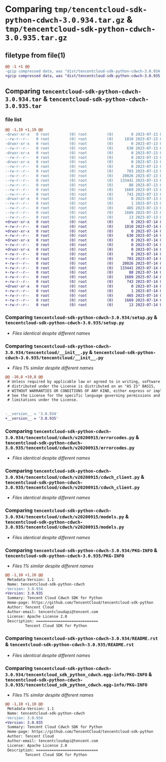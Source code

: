 # Comparing `tmp/tencentcloud-sdk-python-cdwch-3.0.934.tar.gz` & `tmp/tencentcloud-sdk-python-cdwch-3.0.935.tar.gz`

## filetype from file(1)

```diff
@@ -1 +1 @@
-gzip compressed data, was "dist/tencentcloud-sdk-python-cdwch-3.0.934.tar", last modified: Thu Jul 13 00:17:38 2023, max compression
+gzip compressed data, was "dist/tencentcloud-sdk-python-cdwch-3.0.935.tar", last modified: Fri Jul 14 00:19:15 2023, max compression
```

## Comparing `tencentcloud-sdk-python-cdwch-3.0.934.tar` & `tencentcloud-sdk-python-cdwch-3.0.935.tar`

### file list

```diff
@@ -1,19 +1,19 @@
-drwxr-xr-x   0 root         (0) root         (0)        0 2023-07-13 00:17:38.000000 tencentcloud-sdk-python-cdwch-3.0.934/
--rw-r--r--   0 root         (0) root         (0)     1010 2023-07-13 00:17:38.000000 tencentcloud-sdk-python-cdwch-3.0.934/setup.py
-drwxr-xr-x   0 root         (0) root         (0)        0 2023-07-13 00:17:38.000000 tencentcloud-sdk-python-cdwch-3.0.934/tencentcloud/
--rw-r--r--   0 root         (0) root         (0)      630 2023-07-13 00:17:38.000000 tencentcloud-sdk-python-cdwch-3.0.934/tencentcloud/__init__.py
-drwxr-xr-x   0 root         (0) root         (0)        0 2023-07-13 00:17:38.000000 tencentcloud-sdk-python-cdwch-3.0.934/tencentcloud/cdwch/
--rw-r--r--   0 root         (0) root         (0)        0 2023-07-13 00:17:38.000000 tencentcloud-sdk-python-cdwch-3.0.934/tencentcloud/cdwch/__init__.py
-drwxr-xr-x   0 root         (0) root         (0)        0 2023-07-13 00:17:38.000000 tencentcloud-sdk-python-cdwch-3.0.934/tencentcloud/cdwch/v20200915/
--rw-r--r--   0 root         (0) root         (0)        0 2023-07-13 00:17:38.000000 tencentcloud-sdk-python-cdwch-3.0.934/tencentcloud/cdwch/v20200915/__init__.py
--rw-r--r--   0 root         (0) root         (0)      703 2023-07-13 00:17:38.000000 tencentcloud-sdk-python-cdwch-3.0.934/tencentcloud/cdwch/v20200915/errorcodes.py
--rw-r--r--   0 root         (0) root         (0)    20026 2023-07-13 00:17:38.000000 tencentcloud-sdk-python-cdwch-3.0.934/tencentcloud/cdwch/v20200915/cdwch_client.py
--rw-r--r--   0 root         (0) root         (0)   133441 2023-07-13 00:17:38.000000 tencentcloud-sdk-python-cdwch-3.0.934/tencentcloud/cdwch/v20200915/models.py
--rw-r--r--   0 root         (0) root         (0)       88 2023-07-13 00:17:38.000000 tencentcloud-sdk-python-cdwch-3.0.934/setup.cfg
--rw-r--r--   0 root         (0) root         (0)     1669 2023-07-13 00:17:38.000000 tencentcloud-sdk-python-cdwch-3.0.934/PKG-INFO
--rw-r--r--   0 root         (0) root         (0)      743 2023-07-13 00:17:38.000000 tencentcloud-sdk-python-cdwch-3.0.934/README.rst
-drwxr-xr-x   0 root         (0) root         (0)        0 2023-07-13 00:17:38.000000 tencentcloud-sdk-python-cdwch-3.0.934/tencentcloud_sdk_python_cdwch.egg-info/
--rw-r--r--   0 root         (0) root         (0)        1 2023-07-13 00:17:38.000000 tencentcloud-sdk-python-cdwch-3.0.934/tencentcloud_sdk_python_cdwch.egg-info/dependency_links.txt
--rw-r--r--   0 root         (0) root         (0)      465 2023-07-13 00:17:38.000000 tencentcloud-sdk-python-cdwch-3.0.934/tencentcloud_sdk_python_cdwch.egg-info/SOURCES.txt
--rw-r--r--   0 root         (0) root         (0)     1669 2023-07-13 00:17:38.000000 tencentcloud-sdk-python-cdwch-3.0.934/tencentcloud_sdk_python_cdwch.egg-info/PKG-INFO
--rw-r--r--   0 root         (0) root         (0)       13 2023-07-13 00:17:38.000000 tencentcloud-sdk-python-cdwch-3.0.934/tencentcloud_sdk_python_cdwch.egg-info/top_level.txt
+drwxr-xr-x   0 root         (0) root         (0)        0 2023-07-14 00:19:15.000000 tencentcloud-sdk-python-cdwch-3.0.935/
+-rw-r--r--   0 root         (0) root         (0)     1010 2023-07-14 00:19:14.000000 tencentcloud-sdk-python-cdwch-3.0.935/setup.py
+drwxr-xr-x   0 root         (0) root         (0)        0 2023-07-14 00:19:15.000000 tencentcloud-sdk-python-cdwch-3.0.935/tencentcloud/
+-rw-r--r--   0 root         (0) root         (0)      630 2023-07-14 00:19:14.000000 tencentcloud-sdk-python-cdwch-3.0.935/tencentcloud/__init__.py
+drwxr-xr-x   0 root         (0) root         (0)        0 2023-07-14 00:19:15.000000 tencentcloud-sdk-python-cdwch-3.0.935/tencentcloud/cdwch/
+-rw-r--r--   0 root         (0) root         (0)        0 2023-07-14 00:19:14.000000 tencentcloud-sdk-python-cdwch-3.0.935/tencentcloud/cdwch/__init__.py
+drwxr-xr-x   0 root         (0) root         (0)        0 2023-07-14 00:19:15.000000 tencentcloud-sdk-python-cdwch-3.0.935/tencentcloud/cdwch/v20200915/
+-rw-r--r--   0 root         (0) root         (0)        0 2023-07-14 00:19:14.000000 tencentcloud-sdk-python-cdwch-3.0.935/tencentcloud/cdwch/v20200915/__init__.py
+-rw-r--r--   0 root         (0) root         (0)      703 2023-07-14 00:19:14.000000 tencentcloud-sdk-python-cdwch-3.0.935/tencentcloud/cdwch/v20200915/errorcodes.py
+-rw-r--r--   0 root         (0) root         (0)    20026 2023-07-14 00:19:14.000000 tencentcloud-sdk-python-cdwch-3.0.935/tencentcloud/cdwch/v20200915/cdwch_client.py
+-rw-r--r--   0 root         (0) root         (0)   133441 2023-07-14 00:19:14.000000 tencentcloud-sdk-python-cdwch-3.0.935/tencentcloud/cdwch/v20200915/models.py
+-rw-r--r--   0 root         (0) root         (0)       88 2023-07-14 00:19:15.000000 tencentcloud-sdk-python-cdwch-3.0.935/setup.cfg
+-rw-r--r--   0 root         (0) root         (0)     1669 2023-07-14 00:19:15.000000 tencentcloud-sdk-python-cdwch-3.0.935/PKG-INFO
+-rw-r--r--   0 root         (0) root         (0)      743 2023-07-14 00:19:14.000000 tencentcloud-sdk-python-cdwch-3.0.935/README.rst
+drwxr-xr-x   0 root         (0) root         (0)        0 2023-07-14 00:19:15.000000 tencentcloud-sdk-python-cdwch-3.0.935/tencentcloud_sdk_python_cdwch.egg-info/
+-rw-r--r--   0 root         (0) root         (0)        1 2023-07-14 00:19:15.000000 tencentcloud-sdk-python-cdwch-3.0.935/tencentcloud_sdk_python_cdwch.egg-info/dependency_links.txt
+-rw-r--r--   0 root         (0) root         (0)      465 2023-07-14 00:19:15.000000 tencentcloud-sdk-python-cdwch-3.0.935/tencentcloud_sdk_python_cdwch.egg-info/SOURCES.txt
+-rw-r--r--   0 root         (0) root         (0)     1669 2023-07-14 00:19:15.000000 tencentcloud-sdk-python-cdwch-3.0.935/tencentcloud_sdk_python_cdwch.egg-info/PKG-INFO
+-rw-r--r--   0 root         (0) root         (0)       13 2023-07-14 00:19:15.000000 tencentcloud-sdk-python-cdwch-3.0.935/tencentcloud_sdk_python_cdwch.egg-info/top_level.txt
```

### Comparing `tencentcloud-sdk-python-cdwch-3.0.934/setup.py` & `tencentcloud-sdk-python-cdwch-3.0.935/setup.py`

 * *Files identical despite different names*

### Comparing `tencentcloud-sdk-python-cdwch-3.0.934/tencentcloud/__init__.py` & `tencentcloud-sdk-python-cdwch-3.0.935/tencentcloud/__init__.py`

 * *Files 1% similar despite different names*

```diff
@@ -10,8 +10,8 @@
 # Unless required by applicable law or agreed to in writing, software
 # distributed under the License is distributed on an "AS IS" BASIS,
 # WITHOUT WARRANTIES OR CONDITIONS OF ANY KIND, either express or implied.
 # See the License for the specific language governing permissions and
 # limitations under the License.
 
 
-__version__ = '3.0.934'
+__version__ = '3.0.935'
```

### Comparing `tencentcloud-sdk-python-cdwch-3.0.934/tencentcloud/cdwch/v20200915/errorcodes.py` & `tencentcloud-sdk-python-cdwch-3.0.935/tencentcloud/cdwch/v20200915/errorcodes.py`

 * *Files identical despite different names*

### Comparing `tencentcloud-sdk-python-cdwch-3.0.934/tencentcloud/cdwch/v20200915/cdwch_client.py` & `tencentcloud-sdk-python-cdwch-3.0.935/tencentcloud/cdwch/v20200915/cdwch_client.py`

 * *Files identical despite different names*

### Comparing `tencentcloud-sdk-python-cdwch-3.0.934/tencentcloud/cdwch/v20200915/models.py` & `tencentcloud-sdk-python-cdwch-3.0.935/tencentcloud/cdwch/v20200915/models.py`

 * *Files identical despite different names*

### Comparing `tencentcloud-sdk-python-cdwch-3.0.934/PKG-INFO` & `tencentcloud-sdk-python-cdwch-3.0.935/PKG-INFO`

 * *Files 1% similar despite different names*

```diff
@@ -1,10 +1,10 @@
 Metadata-Version: 1.1
 Name: tencentcloud-sdk-python-cdwch
-Version: 3.0.934
+Version: 3.0.935
 Summary: Tencent Cloud Cdwch SDK for Python
 Home-page: https://github.com/TencentCloud/tencentcloud-sdk-python
 Author: Tencent Cloud
 Author-email: tencentcloudapi@tencent.com
 License: Apache License 2.0
 Description: ============================
         Tencent Cloud SDK for Python
```

### Comparing `tencentcloud-sdk-python-cdwch-3.0.934/README.rst` & `tencentcloud-sdk-python-cdwch-3.0.935/README.rst`

 * *Files identical despite different names*

### Comparing `tencentcloud-sdk-python-cdwch-3.0.934/tencentcloud_sdk_python_cdwch.egg-info/PKG-INFO` & `tencentcloud-sdk-python-cdwch-3.0.935/tencentcloud_sdk_python_cdwch.egg-info/PKG-INFO`

 * *Files 1% similar despite different names*

```diff
@@ -1,10 +1,10 @@
 Metadata-Version: 1.1
 Name: tencentcloud-sdk-python-cdwch
-Version: 3.0.934
+Version: 3.0.935
 Summary: Tencent Cloud Cdwch SDK for Python
 Home-page: https://github.com/TencentCloud/tencentcloud-sdk-python
 Author: Tencent Cloud
 Author-email: tencentcloudapi@tencent.com
 License: Apache License 2.0
 Description: ============================
         Tencent Cloud SDK for Python
```

